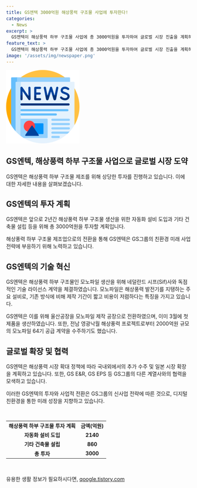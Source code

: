 ```yaml
---
title: GS엔텍 3000억원 해상풍력 구조물 사업에 투자한다!
categories:
  - News
excerpt: >
  GS엔텍이 해상풍력 하부 구조물 사업에 총 3000억원을 투자하여 글로벌 시장 진출을 계획하고 있습니다. 해상풍력발전 하부 구조물인 모노파일 생산을 위해 네덜란드의 시프사와 기술 라이선스 독점계약을 체결했으며, 이를 통해 생산기간이 짧고 비용이 저렴하다는 특징을 갖추고 있습니다. GS엔텍은 이미 2000억원 규모의 모노파일 64기 공급 계약을 수주했으며, 앞으로 국내외 시장을 공략하여 2040년까지 생산 규모를 30∼45GW로 확대할 계획입니다.
feature_text: >
  GS엔텍이 해상풍력 하부 구조물 사업에 총 3000억원을 투자하여 글로벌 시장 진출을 계획하고 있습니다. 해상풍력발전 하부 구조물인 모노파일 생산을 위해 네덜란드의 시프사와 기술 라이선스 독점계약을 체결했으며, 이를 통해 생산기간이 짧고 비용이 저렴하다는 특징을 갖추고 있습니다. GS엔텍은 이미 2000억원 규모의 모노파일 64기 공급 계약을 수주했으며, 앞으로 국내외 시장을 공략하여 2040년까지 생산 규모를 30∼45GW로 확대할 계획입니다.
image: '/assets/img/newspaper.png'
---
```


<p><img src="/assets/img/newspaper.png" alt="kimp 속보" /></p>

<h2>GS엔텍, 해상풍력 하부 구조물 사업으로 글로벌 시장 도약</h2>

<p>GS엔텍은 해상풍력 하부 구조물 제조를 위해 상당한 투자를 진행하고 있습니다. 이에 대한 자세한 내용을 살펴보겠습니다.</p>

<h2 data-ke-size="size26">GS엔텍의 투자 계획</h2>

<p data-ke-size="size16">GS엔텍은 앞으로 2년간 해상풍력 하부 구조물 생산을 위한 자동화 설비 도입과 기타 건축물 설립 등을 위해 총 3000억원을 투자할 계획입니다.</p>

<p>해상풍력 하부 구조물 제조업으로의 전환을 통해 GS엔텍은 GS그룹의 친환경 미래 사업 전략에 부응하기 위해 노력하고 있습니다. </p>

<h2 data-ke-size="size26">GS엔텍의 기술 혁신</h2>

<p data-ke-size="size16">GS엔텍은 해상풍력 하부 구조물인 모노파일 생산을 위해 네덜란드 시프(Sif)사와 독점적인 기술 라이선스 계약을 체결하였습니다. 모노파일은 해상풍력 발전기를 지탱하는 주요 설비로, 기존 방식에 비해 제작 기간이 짧고 비용이 저렴하다는 특징을 가지고 있습니다.</p>

<p>GS엔텍은 이를 위해 울산공장을 모노파일 제작 공장으로 전환하였으며, 이미 3월에 첫 제품을 생산하였습니다. 또한, 전남 영광낙월 해상풍력 프로젝트로부터 2000억원 규모의 모노파일 64기 공급 계약을 수주하기도 했습니다.</p>

<h2 data-ke-size="size26">글로벌 확장 및 협력</h2>

<p data-ke-size="size16">GS엔텍은 해상풍력 시장 확대 정책에 따라 국내외에서의 추가 수주 및 일본 시장 확장을 계획하고 있습니다. 또한, GS E&R, GS EPS 등 GS그룹의 다른 계열사와의 협력을 모색하고 있습니다.</p>

<p>이러한 GS엔텍의 투자와 사업적 전환은 GS그룹의 신사업 전략에 따른 것으로, 디지털 친환경을 통한 미래 성장을 지향하고 있습니다.</p>

<p data-ke-size="size16">&nbsp;</p>

<table>
    <tbody>
        <tr>
            <td style="text-align: center; height: 17px;"><b>해상풍력 하부 구조물 투자 계획</b></td>
            <td style="text-align: center; height: 17px;"><b>금액(억원)</b></td>
        </tr>
        <tr>
            <td style="text-align: center; height: 17px;"><b>자동화 설비 도입</b></td>
            <td style="text-align: center; height: 17px;"><b>2140</b></td>
        </tr>
        <tr>
            <td style="text-align: center; height: 17px;"><b>기타 건축물 설립</b></td>
            <td style="text-align: center; height: 17px;"><b>860</b></td>
        </tr>
        <tr>
            <td style="text-align: center; height: 17px;"><b>총 투자</b></td>
            <td style="text-align: center; height: 17px;"><b>3000</b></td>
        </tr>
    </tbody>
</table>

<p data-ke-size="size16">&nbsp;</p>
유용한 생활 정보가 필요하시다면, <a href="https://qoogle.tistory.com" rel="dofollow">qoogle.tistory.com</a>


